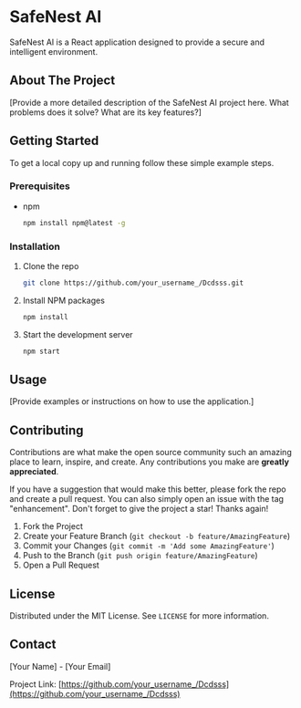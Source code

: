 # SafeNest AI

SafeNest AI is a React application designed to provide a secure and intelligent environment.

## About The Project

[Provide a more detailed description of the SafeNest AI project here. What problems does it solve? What are its key features?]

## Getting Started

To get a local copy up and running follow these simple example steps.

### Prerequisites

* npm
  ```sh
  npm install npm@latest -g
  ```

### Installation

1. Clone the repo
   ```sh
   git clone https://github.com/your_username_/Dcdsss.git
   ```
2. Install NPM packages
   ```sh
   npm install
   ```
3. Start the development server
   ```sh
   npm start
   ```

## Usage

[Provide examples or instructions on how to use the application.]

## Contributing

Contributions are what make the open source community such an amazing place to learn, inspire, and create. Any contributions you make are **greatly appreciated**.

If you have a suggestion that would make this better, please fork the repo and create a pull request. You can also simply open an issue with the tag "enhancement".
Don't forget to give the project a star! Thanks again!

1. Fork the Project
2. Create your Feature Branch (`git checkout -b feature/AmazingFeature`)
3. Commit your Changes (`git commit -m 'Add some AmazingFeature'`)
4. Push to the Branch (`git push origin feature/AmazingFeature`)
5. Open a Pull Request

## License

Distributed under the MIT License. See `LICENSE` for more information.

## Contact

[Your Name] - [Your Email]

Project Link: [https://github.com/your_username_/Dcdsss](https://github.com/your_username_/Dcdsss)
